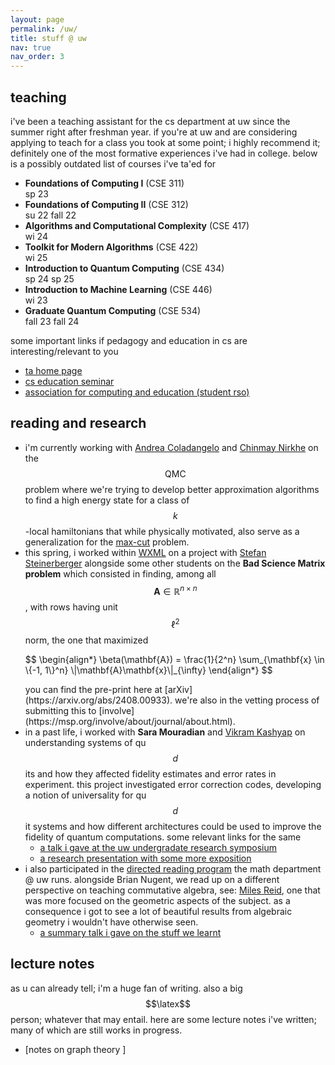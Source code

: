```yaml
---
layout: page
permalink: /uw/
title: stuff @ uw
nav: true
nav_order: 3
---
```


## teaching

i've been a teaching assistant for the cs department at uw since the summer right after freshman year. if you're at uw and are considering applying to teach for a class you took at some point; i highly recommend it; definitely one of the most formative experiences i've had in college. below is a possibly outdated list of courses i've ta'ed for

<ul class="list-group list-group-flush">
  <li class="list-group-item d-flex justify-content-between align-items-center flex-column flex-sm-row">
    <div><strong>Foundations of Computing I</strong> (CSE 311)</div>
    <div><span class="badge bg-info text-dark">sp 23</span></div>
  </li>
  <li class="list-group-item d-flex justify-content-between align-items-center flex-column flex-sm-row">
    <div><strong>Foundations of Computing II</strong> (CSE 312)</div>
    <div>
      <span class="badge bg-info text-dark">su 22</span>
      <span class="badge bg-info text-dark">fall 22</span>
    </div>
  </li>
  <li class="list-group-item d-flex justify-content-between align-items-center flex-column flex-sm-row">
    <div><strong>Algorithms and Computational Complexity</strong> (CSE 417)</div>
    <div><span class="badge bg-info text-dark">wi 24</span></div>
  </li>
  <li class="list-group-item d-flex justify-content-between align-items-center flex-column flex-sm-row">
    <div><strong>Toolkit for Modern Algorithms</strong> (CSE 422)</div>
    <div>
      <span class="badge bg-info text-dark">wi 25</span>
    </div>
  </li>
  <li class="list-group-item d-flex justify-content-between align-items-center flex-column flex-sm-row">
    <div><strong>Introduction to Quantum Computing</strong> (CSE 434)</div>
    <div>
      <span class="badge bg-info text-dark">sp 24</span>
      <span class="badge bg-info text-dark">sp 25</span>
    </div>
  </li>
  <li class="list-group-item d-flex justify-content-between align-items-center flex-column flex-sm-row">
    <div><strong>Introduction to Machine Learning</strong> (CSE 446)</div>
    <div><span class="badge bg-info text-dark">wi 23</span></div>
  </li>
  <li class="list-group-item d-flex justify-content-between align-items-center flex-column flex-sm-row">
    <div><strong>Graduate Quantum Computing</strong> (CSE 534)</div>
    <div>
      <span class="badge bg-info text-dark">fall 23</span>
      <span class="badge bg-info text-dark">fall 24</span>
    </div>
  </li>
</ul>

some important links if pedagogy and education in cs are interesting/relevant to you

- [ta home page](https://www.cs.washington.edu/academics/teaching-assistants/)
- [cs education seminar](https://courses.cs.washington.edu/courses/cse590e/)
- [association for computing and education (student rso)](https://uwace.vercel.app/)

## reading and research

- i'm currently working with [Andrea Coladangelo](https://www.andreacoladangelo.com/) and [Chinmay Nirkhe](https://homes.cs.washington.edu/~nirkhe/) on the $$\textsf{QMC}$$ problem where we're trying to develop better approximation algorithms to find a high energy state for a class of $$k$$-local hamiltonians that while physically motivated, also serve as a generalization for the [max-cut](https://en.wikipedia.org/wiki/Maximum_cut) problem. 
- this spring, i worked within [WXML](https://wxml.math.washington.edu/) on a project with [Stefan Steinerberger](https://math.washington.edu/people/stefan-steinerberger) alongside some other students on the **Bad Science Matrix problem** which consisted in finding, among all $$\mathbf{A} \in \mathbb{R}^{n \times n}$$, with rows having unit $$\ell^2$$ norm, the one that maximized 
  <p style = "overflow-x:auto">
  $$
  \begin{align*}
    \beta(\mathbf{A}) = \frac{1}{2^n} \sum_{\mathbf{x} \in \{-1, 1\}^n} \|\mathbf{A}\mathbf{x}\|_{\infty}
  \end{align*}
  $$
  </p>
  you can find the pre-print here at [arXiv](https://arxiv.org/abs/2408.00933). we're also in the vetting process of submitting this to [involve](https://msp.org/involve/about/journal/about.html).
- in a past life, i worked with **Sara Mouradian** and [Vikram Kashyap](https://vikramkashyap.com/) on understanding systems of qu$$d$$its and how they affected fidelity estimates and error rates in experiment. this project investigated error correction codes, developing a notion of universality for qu$$d$$it systems and how different architectures could be used to improve the fidelity of quantum computations. some relevant links for the same 
  - [a talk i gave at the uw undergradate research symposium](/assets/pdf/errorEstimates.pdf)
  - [a research presentation with some more exposition](/assets/pdf/research_presentation.pdf)
- i also participated in the [directed reading program](https://sites.uw.edu/wdrp/) the math department @ uw runs. alongside Brian Nugent, we read up on a different perspective on teaching commutative algebra, see: [Miles Reid](https://en.wikipedia.org/wiki/Miles_Reid), one that was more focused on the geometric aspects of the subject. as a consequence i got to see a lot of beautiful results from algebraic geometry i wouldn't have otherwise seen. 
  - [a summary talk i gave on the stuff we learnt](/assets/pdf/commutative_algebra.pdf)

## lecture notes 
as u can already tell; i'm a huge fan of writing. also a big $$\latex$$ person; whatever that may entail. here are some lecture notes i've written; many of which are still works in progress.

- [notes on graph theory ]
